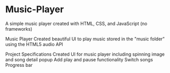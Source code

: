 # Music-Player
A simple music player created with HTML, CSS, and JavaScript (no frameworks)

Music Player
Created beautiful UI to play music stored in the "music folder" using the HTML5 audio API

Project Specifications
Created UI for music player including spinning image and song detail popup
Add play and pause functionality
Switch songs
Progress bar
